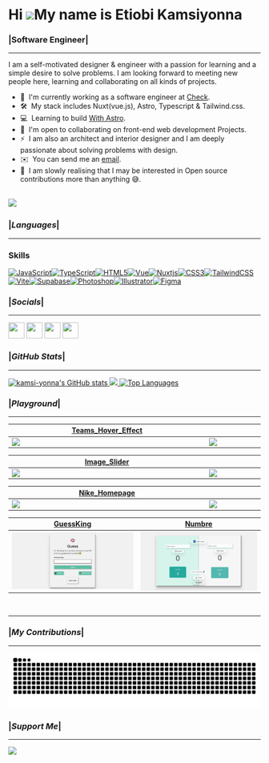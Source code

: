 Hi ![](https://user-images.githubusercontent.com/18350557/176309783-0785949b-9127-417c-8b55-ab5a4333674e.gif)My name is Etiobi Kamsiyonna
=========================================================================================================================================

### |Software Engineer|
------------------------

I am a self-motivated designer & engineer with a passion for learning and a simple desire to solve problems.
I am looking forward to meeting new people here, learning and collaborating on all kinds of projects.

*   🧠  I'm currently working as a software engineer at <a href="https://check-dc.com/">Check</a>.
*   🛠   My stack includes Nuxt(vue.js), Astro, Typescript & Tailwind.css. 
*   💻  Learning to build <a href="https://astro.build/">With Astro</a>.
*   🤝  I'm open to collaborating on front-end web development Projects.
*   ⚡  I am also an architect and interior designer and I am deeply passionate about solving problems with design.
*   ✉️  You can send me an <a href="mailto:etiobikamsi@gmail.com">email</a>.
*   👀  I am slowly realising that I may be interested in Open source contributions more than anything 😅.


<br>  
<a href="https://github.com/Kamsi-yonna?tab=followers" target="_blank" rel="noreferrer"><img
src="https://img.shields.io/github/followers/kamsi-yonna?logo=github&style=for-the-badge&color=0891b2&labelColor=1c1917" /></a> 
<br> 



### |*Languages*|
------------------------
### Skills


<p align="left">
<a href="https://developer.mozilla.org/en-US/docs/Web/JavaScript" target="_blank" rel="noreferrer"><img src="https://raw.githubusercontent.com/danielcranney/readme-generator/main/public/icons/skills/javascript-colored.svg" width="36" height="36" alt="JavaScript" /></a><a href="https://www.typescriptlang.org/" target="_blank" rel="noreferrer"><img src="https://raw.githubusercontent.com/danielcranney/readme-generator/main/public/icons/skills/typescript-colored.svg" width="36" height="36" alt="TypeScript" /></a><a href="https://developer.mozilla.org/en-US/docs/Glossary/HTML5" target="_blank" rel="noreferrer"><img src="https://raw.githubusercontent.com/danielcranney/readme-generator/main/public/icons/skills/html5-colored.svg" width="36" height="36" alt="HTML5" /></a><a href="https://vuejs.org/" target="_blank" rel="noreferrer"><img src="https://raw.githubusercontent.com/danielcranney/readme-generator/main/public/icons/skills/vuejs-colored.svg" width="36" height="36" alt="Vue" /></a><a href="https://nuxtjs.org/" target="_blank" rel="noreferrer"><img src="https://raw.githubusercontent.com/danielcranney/readme-generator/main/public/icons/skills/nuxtjs-colored.svg" width="36" height="36" alt="Nuxtjs" /></a><a href="https://www.w3.org/TR/CSS/#css" target="_blank" rel="noreferrer"><img src="https://raw.githubusercontent.com/danielcranney/readme-generator/main/public/icons/skills/css3-colored.svg" width="36" height="36" alt="CSS3" /></a><a href="https://tailwindcss.com/" target="_blank" rel="noreferrer"><img src="https://raw.githubusercontent.com/danielcranney/readme-generator/main/public/icons/skills/tailwindcss-colored.svg" width="36" height="36" alt="TailwindCSS" /></a><a href="https://vitejs.dev/" target="_blank" rel="noreferrer"><img src="https://raw.githubusercontent.com/danielcranney/readme-generator/main/public/icons/skills/vite-colored.svg" width="36" height="36" alt="Vite" /></a><a href="https://supabase.io/" target="_blank" rel="noreferrer"><img src="https://raw.githubusercontent.com/danielcranney/readme-generator/main/public/icons/skills/supabase-colored.svg" width="36" height="36" alt="Supabase" /></a><a href="https://www.adobe.com/uk/products/photoshop.html" target="_blank" rel="noreferrer"><img src="https://raw.githubusercontent.com/danielcranney/readme-generator/main/public/icons/skills/photoshop-colored.svg" width="36" height="36" alt="Photoshop" /></a><a href="https://www.adobe.com/uk/products/illustrator.html" target="_blank" rel="noreferrer"><img src="https://raw.githubusercontent.com/danielcranney/readme-generator/main/public/icons/skills/illustrator-colored.svg" width="36" height="36" alt="Illustrator" /></a><a href="https://www.figma.com/" target="_blank" rel="noreferrer"><img src="https://raw.githubusercontent.com/danielcranney/readme-generator/main/public/icons/skills/figma-colored.svg" width="36" height="36" alt="Figma" /></a>
</p>

### |*Socials*|
------------------------

<p align="left"> <a href="https://www.behance.com/kamsiyonna" target="_blank" rel="noreferrer"><img src="https://raw.githubusercontent.com/danielcranney/readme-generator/main/public/icons/socials/behance.svg" width="32" height="32" /></a> <a href="https://www.github.com/Kamsi-yonna" target="_blank" rel="noreferrer"><img src="https://raw.githubusercontent.com/danielcranney/readme-generator/main/public/icons/socials/github-dark.svg" width="32" height="32" /></a> <a href="https://www.linkedin.com/in/1kamsiyonna" target="_blank" rel="noreferrer"><img src="https://raw.githubusercontent.com/danielcranney/readme-generator/main/public/icons/socials/linkedin.svg" width="32" height="32" /></a> <a href="https://www.youtube.com/@kamsi_yonna" target="_blank" rel="noreferrer"><img src="https://raw.githubusercontent.com/danielcranney/readme-generator/main/public/icons/socials/youtube.svg" width="32" height="32" /></a></p>


### |*GitHub Stats*|
------------------------

<a href="http://www.github.com/kamsi-yonna">
<img src="https://github-readme-stats.vercel.app/api?username=kamsi-yonna&show_icons=true&hide=&count_private=true&title_color=3382ed&text_color=ffffff&icon_color=ffffff&bg_color=0f172a&hide_border=true&show_icons=true" alt="kamsi-yonna's GitHub stats" />
<img src="https://github-readme-streak-stats.herokuapp.com/?user=kamsi-yonna&stroke=ffffff&background=0f172a&ring=3382ed&fire=3382ed&currStreakNum=ffffff&currStreakLabel=3382ed&sideNums=ffffff&sideLabels=ffffff&dates=ffffff&hide_border=true&" />
</a>
<a href="https://github.com/kamsi-yonna" align="left"><img src="https://github-readme-stats.vercel.app/api/top-langs/?username=kamsi-yonna&langs_count=10&layout=compact&title_color=3382ed&text_color=ffffff&icon_color=ffffff&bg_color=0f172a&hide_border=true&locale=en&custom_title=Top%20%Languages&card_width=420" alt="Top Languages" /></a>


### |*Playground*| 
------------------------

| <a href="https://kamsi-yonna.github.io/Teams/">Teams_Hover_Effect </a> | <a href="https://kamsi-yonna.github.io/Gallery/">Gallery</a>  |
|-- | -- |
| <img  align="left"  width="380px" src="https://kamsi-yonna.github.io/Teams/preview.png"/> | <img  align="left"  width="380px" src="https://kamsi-yonna.github.io/Gallery/preview.PNG">   |

|<a href="https://kamsi-yonna.github.io/Image_Slider/">Image_Slider</a> | <a href="https://kamsi-yonna.github.io/TheTipCalculator/">The Tip Calculator</a> |
|-- | -- |
|<img  align="left"  width="380px" src="https://kamsi-yonna.github.io/Image_Slider/preview.png"/> | <img  align="left"  width="380px" src="https://kamsi-yonna.github.io/TheTipCalculator/preview.png"/> |

|<a href="https://kamsi-yonna.github.io/Nike_Homepage/"> Nike_Homepage</a> | <a  href="https://nigerian-mockup.netlify.app/">Nigerian Mockups Clone</a> |
|-- | -- |
|<img  align="left"  width="380px" src="https://kamsi-yonna.github.io/Nike_Homepage/preview.png"> | <img align="left" width="380px" src="https://github.com/Kamsi-yonna/nigerian-mockups/blob/main/assets/images/preview.png"> |

|<a href="https://guessking.netlify.app/">GuessKing</a> | <a href="https://numbre.netlify.app/">Numbre</a> |
|-- | -- |
|<img  align="left"  width="380px" src="https://github.com/Kamsi-yonna/Guess/blob/main/img/preview.png"> | <img  align="left"  width="380px" src="https://github.com/Kamsi-yonna/Numbre/blob/main/img/preview.png"/> | 


<div width="100%" align="center"></div><br/>

------------------------
### |*My Contributions*|
------------------------
<picture>
  <source media="(prefers-color-scheme: dark)" srcset="https://raw.githubusercontent.com/Kamsi-yonna/Kamsi-yonna/output/github-contribution-grid-snake-dark.svg">
  <source media="(prefers-color-scheme: light)" srcset="https://raw.githubusercontent.com/Kamsi-yonna/Kamsi-yonna/output/github-contribution-grid-snake.svg">
  <img alt="github contribution grid snake animation" src="https://raw.githubusercontent.com/Kamsi-yonna/Kamsi-yonna/output/github-contribution-grid-snake.svg">
</picture>


### |*Support Me*|
------------------------
<a href="https://www.buymeacoffee.com/kamsi.yonna"><img src="https://cdn.buymeacoffee.com/buttons/v2/default-yellow.png" width="200" /></a>
